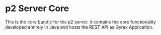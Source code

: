 p2 Server Core
==============

This is the core bundle for the p2 server. It contains the core functionality developed entirely in Java and hosts the REST API as Gyrex Application.
